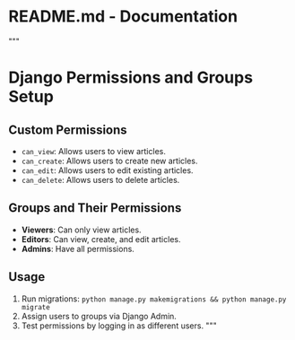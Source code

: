 # README.md - Documentation
"""
# Django Permissions and Groups Setup

## Custom Permissions
- `can_view`: Allows users to view articles.
- `can_create`: Allows users to create new articles.
- `can_edit`: Allows users to edit existing articles.
- `can_delete`: Allows users to delete articles.

## Groups and Their Permissions
- **Viewers**: Can only view articles.
- **Editors**: Can view, create, and edit articles.
- **Admins**: Have all permissions.

## Usage
1. Run migrations: `python manage.py makemigrations && python manage.py migrate`
2. Assign users to groups via Django Admin.
3. Test permissions by logging in as different users.
"""